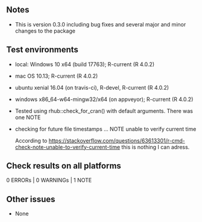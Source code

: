 ## Notes

- This is version 0.3.0 including bug fixes and several major and minor
  changes to the package

## Test environments

* local: Windows 10 x64 (build 17763); R-current (R 4.0.2)
* mac OS 10.13; R-current (R 4.0.2)
* ubuntu xenial 16.04 (on travis-ci), R-devel, R-current (R 4.0.2)
* windows x86_64-w64-mingw32/x64 (on appveyor); R-current (R 4.0.2)

* Tested using rhub::check_for_cran() with default arguments.
There was one NOTE

- checking for future file timestamps ... NOTE
  unable to verify current time
  
  According to <https://stackoverflow.com/questions/63613301/r-cmd-check-note-unable-to-verify-current-time>
  this is nothing I can adress.

## Check results on all platforms

0 ERRORs | 0 WARNINGs | 1 NOTE

## Other issues

- None
